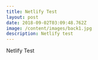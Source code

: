 ```yaml
---
title: Netlify Test
layout: post
date: 2018-09-02T03:09:48.762Z
image: /content/images/back1.jpg
description: Netlify test
---
```

Netlify Test
